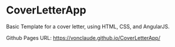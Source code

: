 # CoverLetterApp
Basic Template for a cover letter, using HTML, CSS, and AngularJS.

Github Pages URL: https://vonclaude.github.io/CoverLetterApp/
